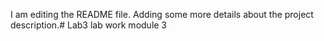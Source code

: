 I am editing the README file. Adding some more details about the project description.# Lab3
lab work module 3
